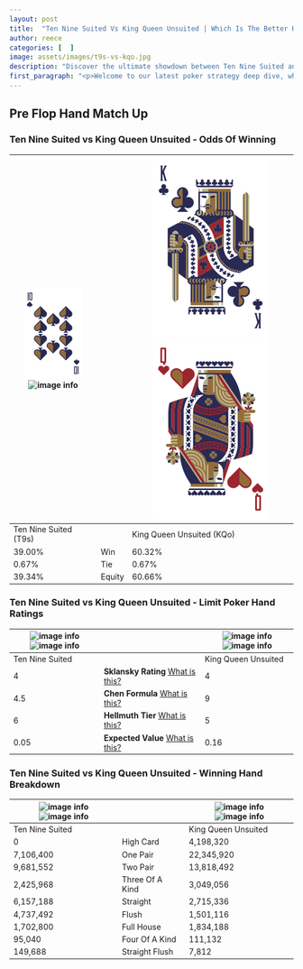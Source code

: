 ```yaml
---
layout: post
title:  "Ten Nine Suited Vs King Queen Unsuited | Which Is The Better Hand In Poker? A Complete Guide"
author: reece
categories: [  ]
image: assets/images/t9s-vs-kqo.jpg
description: "Discover the ultimate showdown between Ten Nine Suited and King Queen Unsuited in poker! Uncover the odds, strategies, and scenarios where one hand triumphs over the other. Get ready to up your poker game with this thrilling analysis."
first_paragraph: "<p>Welcome to our latest poker strategy deep dive, where we're pitting two distinct hands against each other in a high-stakes showdown: Ten Nine Suited vs King Queen Unsuited.</p><p>In the dynamic world of poker, every decision counts, and knowing which hand holds the upper hand is key to your success at the table.</p><p>In this article, we'll dissect these two hands, explore the scenarios where one dominates the other, and equip you with the knowledge to make strategic choices that can tip the odds in your favor.</p><p>Get ready to unravel the intriguing dynamics of these poker hands and elevate your game to new heights.</p>"
---
```




[comment]: # (sp0)

## Pre Flop Hand Match Up

<div class="table hand-ratings" markdown="1"> 



### Ten Nine Suited vs King Queen Unsuited - Odds Of Winning


    
| ![image info](assets/images/hand1/t.png) ![image info](assets/images/hand1/9s.png) |  | ![image info](assets/images/hand2/k.png) ![image info](assets/images/hand2/qo.png) |
| -------- | -------- | -------- |
| Ten Nine Suited (T9s) |  | King Queen Unsuited (KQo) |
| 39.00% | Win | 60.32% |
| 0.67% | Tie | 0.67% |
| 39.34% | Equity | 60.66% |




[comment]: # (sp1)



### Ten Nine Suited vs King Queen Unsuited - Limit Poker Hand Ratings


    
| ![image info](https://www.riverpairs.com/assets/images/hand1/t.png) ![image info](https://www.riverpairs.com/assets/images/hand1/9s.png) |  | ![image info](https://www.riverpairs.com/assets/images/hand2/k.png) ![image info](https://www.riverpairs.com/assets/images/hand2/qo.png) |
| -------- | -------- | -------- |
| Ten Nine Suited |  | King Queen Unsuited |
| 4 | **Sklansky Rating** [What is this?](/sklansky-rating-explained) | 4 |
| 4.5 | **Chen Formula** [What is this?](/chen-formula-explained) | 9 |
| 6 | **Hellmuth Tier** [What is this?](/Hellmuth-tier-explained) | 5 |
| 0.05 | **Expected Value** [What is this?](/expected-value-explained) | 0.16 |




[comment]: # (sp2)



### Ten Nine Suited vs King Queen Unsuited - Winning Hand Breakdown


    
| ![image info](https://www.riverpairs.com/assets/images/hand1/t.png) ![image info](https://www.riverpairs.com/assets/images/hand1/9s.png) |  | ![image info](https://www.riverpairs.com/assets/images/hand2/k.png) ![image info](https://www.riverpairs.com/assets/images/hand2/qo.png) |
| -------- | -------- | -------- |
| Ten Nine Suited |  | King Queen Unsuited |
| 0 | High Card | 4,198,320 |
| 7,106,400 | One Pair | 22,345,920 |
| 9,681,552 | Two Pair | 13,818,492 |
| 2,425,968 | Three Of A Kind | 3,049,056 |
| 6,157,188 | Straight | 2,715,336 |
| 4,737,492 | Flush | 1,501,116 |
| 1,702,800 | Full House | 1,834,188 |
| 95,040 | Four Of A Kind | 111,132 |
| 149,688 | Straight Flush | 7,812 |




[comment]: # (sp3)



</div>

[comment]: # (sp4)



[comment]: # (sp5)

